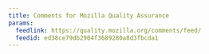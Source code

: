 ```yaml
---
title: Comments for Mozilla Quality Assurance
params:
  feedlink: https://quality.mozilla.org/comments/feed/
  feedid: ed38ce79db2904f3689280a8d3fbcda1
---
```

